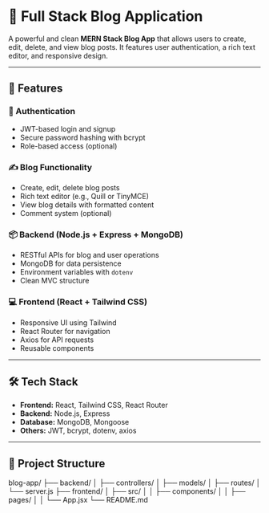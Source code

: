 # 📝 Full Stack Blog Application

A powerful and clean **MERN Stack Blog App** that allows users to create, edit, delete, and view blog posts. It features user authentication, a rich text editor, and responsive design.

---

## 🚀 Features

### 🔐 Authentication
- JWT-based login and signup
- Secure password hashing with bcrypt
- Role-based access (optional)

### ✍️ Blog Functionality
- Create, edit, delete blog posts
- Rich text editor (e.g., Quill or TinyMCE)
- View blog details with formatted content
- Comment system (optional)

### 📦 Backend (Node.js + Express + MongoDB)
- RESTful APIs for blog and user operations
- MongoDB for data persistence
- Environment variables with `dotenv`
- Clean MVC structure

### 💻 Frontend (React + Tailwind CSS)
- Responsive UI using Tailwind
- React Router for navigation
- Axios for API requests
- Reusable components

---

## 🛠 Tech Stack

- **Frontend:** React, Tailwind CSS, React Router
- **Backend:** Node.js, Express
- **Database:** MongoDB, Mongoose
- **Others:** JWT, bcrypt, dotenv, axios

---

## 📁 Project Structure
blog-app/
├── backend/
│ ├── controllers/
│ ├── models/
│ ├── routes/
│ └── server.js
├── frontend/
│ ├── src/
│ │ ├── components/
│ │ ├── pages/
│ │ └── App.jsx
└── README.md
